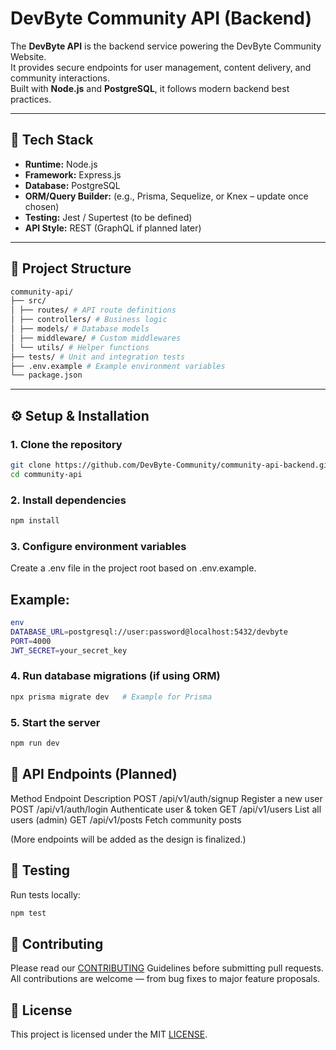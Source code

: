 # DevByte Community API (Backend)

The **DevByte API** is the backend service powering the DevByte Community Website.  
It provides secure endpoints for user management, content delivery, and community interactions.  
Built with **Node.js** and **PostgreSQL**, it follows modern backend best practices.

---

## 🚀 Tech Stack
- **Runtime:** Node.js
- **Framework:** Express.js 
- **Database:** PostgreSQL
- **ORM/Query Builder:** (e.g., Prisma, Sequelize, or Knex – update once chosen)
- **Testing:** Jest / Supertest (to be defined)
- **API Style:** REST (GraphQL if planned later)

---

## 📂 Project Structure
```bash
community-api/
├── src/
│ ├── routes/ # API route definitions
│ ├── controllers/ # Business logic
│ ├── models/ # Database models
│ ├── middleware/ # Custom middlewares
│ └── utils/ # Helper functions
├── tests/ # Unit and integration tests
├── .env.example # Example environment variables
└── package.json
```
---
## ⚙️ Setup & Installation

### 1. Clone the repository
```bash
git clone https://github.com/DevByte-Community/community-api-backend.git
cd community-api
```
### 2. Install dependencies
```bash
npm install
```
### 3. Configure environment variables
Create a .env file in the project root based on .env.example.
## Example:
```bash
env
DATABASE_URL=postgresql://user:password@localhost:5432/devbyte
PORT=4000
JWT_SECRET=your_secret_key
```
### 4. Run database migrations (if using ORM)
```bash
npx prisma migrate dev   # Example for Prisma
```
### 5. Start the server
```bash
npm run dev
```
## 📡 API Endpoints (Planned)
Method	           Endpoint	                 Description
POST	             /api/v1/auth/signup	     Register a new user
POST	             /api/v1/auth/login	       Authenticate user & token
GET	               /api/v1/users	           List all users (admin)
GET	               /api/v1/posts	           Fetch community posts

(More endpoints will be added as the design is finalized.)

## 🧪 Testing
Run tests locally:
```bash
npm test
```

## 🤝 Contributing
Please read our [CONTRIBUTING](./CONTRIBUTING.md) Guidelines before submitting pull requests.
All contributions are welcome — from bug fixes to major feature proposals.

## 📜 License
This project is licensed under the MIT [LICENSE](./LICENSE.md).
